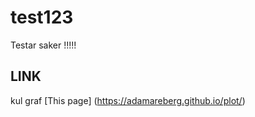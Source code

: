 # test123

Testar saker !!!!!


## LINK

kul graf [This page] (https://adamareberg.github.io/plot/)
